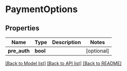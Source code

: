 # PaymentOptions

## Properties
Name | Type | Description | Notes
------------ | ------------- | ------------- | -------------
**pre_auth** | **bool** |  | [optional] 

[[Back to Model list]](../README.md#documentation-for-models) [[Back to API list]](../README.md#documentation-for-api-endpoints) [[Back to README]](../README.md)


